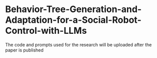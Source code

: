 # Behavior-Tree-Generation-and-Adaptation-for-a-Social-Robot-Control-with-LLMs

The code and prompts used for the research will be uploaded after the paper is published
